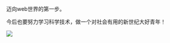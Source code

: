 迈向web世界的第一步。

今后也要努力学习科学技术，做一个对社会有用的新世纪大好青年！

![](https://raw.githubusercontent.com/Macyrate/Macyrate.github.io/photo/辉夜.jpg)